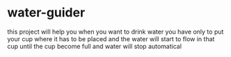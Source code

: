 # water-guider
this project will help you when you want to drink water you have only to put your cup where it has to be placed and the water will start to flow in that cup until  the cup become full and water will stop automatical
